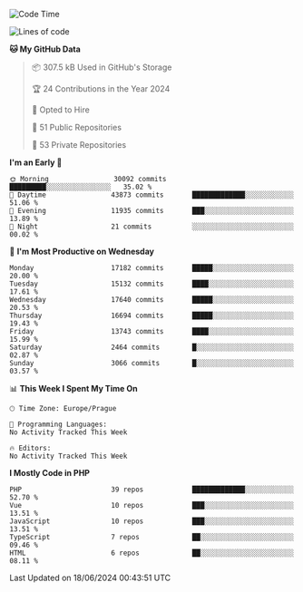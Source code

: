 <!--START_SECTION:waka-->
![Code Time](http://img.shields.io/badge/Code%20Time-1%2C583%20hrs%2058%20mins-blue)

![Lines of code](https://img.shields.io/badge/From%20Hello%20World%20I%27ve%20Written-27.1%20million%20lines%20of%20code-blue)

**🐱 My GitHub Data** 

> 📦 307.5 kB Used in GitHub's Storage 
 > 
> 🏆 24 Contributions in the Year 2024
 > 
> 💼 Opted to Hire
 > 
> 📜 51 Public Repositories 
 > 
> 🔑 53 Private Repositories 
 > 
**I'm an Early 🐤** 

```text
🌞 Morning                30092 commits       █████████░░░░░░░░░░░░░░░░   35.02 % 
🌆 Daytime                43873 commits       █████████████░░░░░░░░░░░░   51.06 % 
🌃 Evening                11935 commits       ███░░░░░░░░░░░░░░░░░░░░░░   13.89 % 
🌙 Night                  21 commits          ░░░░░░░░░░░░░░░░░░░░░░░░░   00.02 % 
```
📅 **I'm Most Productive on Wednesday** 

```text
Monday                   17182 commits       █████░░░░░░░░░░░░░░░░░░░░   20.00 % 
Tuesday                  15132 commits       ████░░░░░░░░░░░░░░░░░░░░░   17.61 % 
Wednesday                17640 commits       █████░░░░░░░░░░░░░░░░░░░░   20.53 % 
Thursday                 16694 commits       █████░░░░░░░░░░░░░░░░░░░░   19.43 % 
Friday                   13743 commits       ████░░░░░░░░░░░░░░░░░░░░░   15.99 % 
Saturday                 2464 commits        █░░░░░░░░░░░░░░░░░░░░░░░░   02.87 % 
Sunday                   3066 commits        █░░░░░░░░░░░░░░░░░░░░░░░░   03.57 % 
```


📊 **This Week I Spent My Time On** 

```text
🕑︎ Time Zone: Europe/Prague

💬 Programming Languages: 
No Activity Tracked This Week

🔥 Editors: 
No Activity Tracked This Week
```

**I Mostly Code in PHP** 

```text
PHP                      39 repos            █████████████░░░░░░░░░░░░   52.70 % 
Vue                      10 repos            ███░░░░░░░░░░░░░░░░░░░░░░   13.51 % 
JavaScript               10 repos            ███░░░░░░░░░░░░░░░░░░░░░░   13.51 % 
TypeScript               7 repos             ██░░░░░░░░░░░░░░░░░░░░░░░   09.46 % 
HTML                     6 repos             ██░░░░░░░░░░░░░░░░░░░░░░░   08.11 % 
```




 Last Updated on 18/06/2024 00:43:51 UTC
<!--END_SECTION:waka-->
<!--
**AlexKratky/AlexKratky** is a ✨ _special_ ✨ repository because its `README.md` (this file) appears on your GitHub profile.

Here are some ideas to get you started:

- 🔭 I’m currently working on ...
- 🌱 I’m currently learning ...
- 👯 I’m looking to collaborate on ...
- 🤔 I’m looking for help with ...
- 💬 Ask me about ...
- 📫 How to reach me: ...
- 😄 Pronouns: ...
- ⚡ Fun fact: ...
-->
